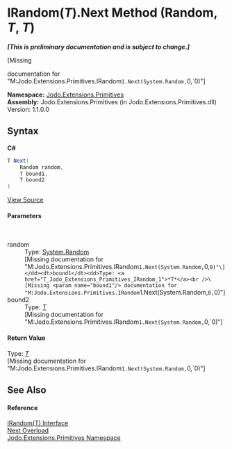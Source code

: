 # IRandom(*T*).Next Method (Random, *T*, *T*)
 _**\[This is preliminary documentation and is subject to change.\]**_

\[Missing <summary> documentation for "M:Jodo.Extensions.Primitives.IRandom`1.Next(System.Random,`0,`0)"\]

**Namespace:**&nbsp;<a href="N_Jodo_Extensions_Primitives">Jodo.Extensions.Primitives</a><br />**Assembly:**&nbsp;Jodo.Extensions.Primitives (in Jodo.Extensions.Primitives.dll) Version: 1.1.0.0

## Syntax

**C#**<br />
``` C#
T Next(
	Random random,
	T bound1,
	T bound2
)
```

<a href="https://github.com/JosephJShort/Jodo.Extensions/blob/main/src/Jodo.Extensions.Primitives/IRandom.cs" rel="noopener noreferrer" title="View the source code">View Source</a><br />

#### Parameters
&nbsp;<dl><dt>random</dt><dd>Type: <a href="https://docs.microsoft.com/dotnet/api/system.random" target="_blank" rel="noopener noreferrer">System.Random</a><br />\[Missing <param name="random"/> documentation for "M:Jodo.Extensions.Primitives.IRandom`1.Next(System.Random,`0,`0)"\]</dd><dt>bound1</dt><dd>Type: <a href="T_Jodo_Extensions_Primitives_IRandom_1">*T*</a><br />\[Missing <param name="bound1"/> documentation for "M:Jodo.Extensions.Primitives.IRandom`1.Next(System.Random,`0,`0)"\]</dd><dt>bound2</dt><dd>Type: <a href="T_Jodo_Extensions_Primitives_IRandom_1">*T*</a><br />\[Missing <param name="bound2"/> documentation for "M:Jodo.Extensions.Primitives.IRandom`1.Next(System.Random,`0,`0)"\]</dd></dl>

#### Return Value
Type: <a href="T_Jodo_Extensions_Primitives_IRandom_1">*T*</a><br />\[Missing <returns> documentation for "M:Jodo.Extensions.Primitives.IRandom`1.Next(System.Random,`0,`0)"\]

## See Also


#### Reference
<a href="T_Jodo_Extensions_Primitives_IRandom_1">IRandom(T) Interface</a><br /><a href="Overload_Jodo_Extensions_Primitives_IRandom_1_Next">Next Overload</a><br /><a href="N_Jodo_Extensions_Primitives">Jodo.Extensions.Primitives Namespace</a><br />